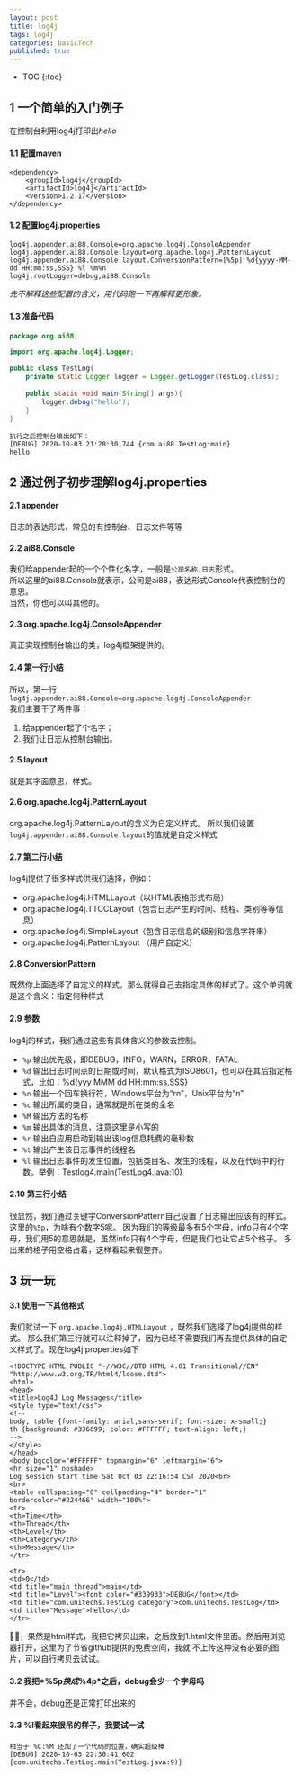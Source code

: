 ```yaml
---
layout: post
title: log4j
tags: log4j
categories: basicTech
published: true
---
```


* TOC
{:toc}


## 1 一个简单的入门例子
在控制台利用log4j打印出*hello*
#### 1.1 配置maven
```
<dependency>
    <groupId>log4j</groupId>
    <artifactId>log4j</artifactId>
    <version>1.2.17</version>
</dependency>
```
#### 1.2 配置log4j.properties
```
log4j.appender.ai88.Console=org.apache.log4j.ConsoleAppender
log4j.appender.ai88.Console.layout=org.apache.log4j.PatternLayout
log4j.appender.ai88.Console.layout.ConversionPattern=[%5p] %d{yyyy-MM-dd HH:mm:ss,SSS} %l %m%n
log4j.rootLogger=debug,ai88.Console
```
*先不解释这些配置的含义，用代码跑一下再解释更形象。*
#### 1.3 准备代码
```java
package org.ai88;

import org.apache.log4j.Logger;

public class TestLog{
    private static Logger logger = Logger.getLogger(TestLog.class);
    
    public static void main(String[] args){
        logger.debug("hello");
    }
}
```
```
执行之后控制台输出如下：
[DEBUG] 2020-10-03 21:28:30,744 {com.ai88.TestLog:main} 
hello
```
## 2 通过例子初步理解log4j.properties
#### 2.1 appender
日志的表达形式，常见的有控制台、日志文件等等

#### 2.2 ai88.Console
我们给appender起的一个个性化名字，一般是`公司名称.日志`形式。  
所以这里的ai88.Console就表示，公司是ai88，表达形式Console代表控制台的意思。  
当然，你也可以叫其他的。

#### 2.3 org.apache.log4j.ConsoleAppender
真正实现控制台输出的类，log4j框架提供的。

#### 2.4 第一行小结
所以，第一行`log4j.appender.ai88.Console=org.apache.log4j.ConsoleAppender`  
我们主要干了两件事：
1. 给appender起了个名字；
2. 我们让日志从控制台输出。

#### 2.5 layout
就是其字面意思，样式。

#### 2.6 org.apache.log4j.PatternLayout
org.apache.log4j.PatternLayout的含义为自定义样式。
所以我们设置`log4j.appender.ai88.Console.layout`的值就是自定义样式

#### 2.7 第二行小结
log4j提供了很多样式供我们选择，例如：
- org.apache.log4j.HTMLLayout（以HTML表格形式布局）
- org.apache.log4j.TTCCLayout（包含日志产生的时间、线程、类别等等信息）
- org.apache.log4j.SimpleLayout（包含日志信息的级别和信息字符串）
- org.apache.log4j.PatternLayout （用户自定义）

#### 2.8 ConversionPattern
既然你上面选择了自定义的样式，那么就得自己去指定具体的样式了。这个单词就是这个含义：指定何种样式

#### 2.9 参数
log4j的样式，我们通过这些有具体含义的参数去控制。
- `%p` 输出优先级，即DEBUG，INFO，WARN，ERROR，FATAL
- `%d`
  输出日志时间点的日期或时间，默认格式为ISO8601，也可以在其后指定格式，比如：%d{yyy
  MMM dd HH:mm:ss,SSS}
- `%n` 输出一个回车换行符，Windows平台为“rn”，Unix平台为“n”
- `%c` 输出所属的类目，通常就是所在类的全名
- `%M` 输出方法的名称
- `%m` 输出具体的消息，注意这里是小写的
- `%r` 输出自应用启动到输出该log信息耗费的毫秒数
- `%t` 输出产生该日志事件的线程名
- `%l`
  输出日志事件的发生位置，包括类目名、发生的线程，以及在代码中的行数。举例：Testlog4.main(TestLog4.java:10)

#### 2.10 第三行小结
很显然，我们通过关键字ConversionPattern自己设置了日志输出应该有的样式。这里的`%5p`，为啥有个数字5呢。
因为我们的等级最多有5个字母，info只有4个字母，我们用5的意思就是，虽然info只有4个字母，但是我们也让它占5个格子。
多出来的格子用空格占着，这样看起来很整齐。

## 3 玩一玩
#### 3.1 使用一下其他格式
我们就试一下 `org.apache.log4j.HTMLLayout` ，既然我们选择了log4j提供的样式。
那么我们第三行就可以注释掉了，因为已经不需要我们再去提供具体的自定义样式了。现在log4j.properties如下
```properties
<!DOCTYPE HTML PUBLIC "-//W3C//DTD HTML 4.01 Transitional//EN" "http://www.w3.org/TR/html4/loose.dtd">
<html>
<head>
<title>Log4J Log Messages</title>
<style type="text/css">
<!--
body, table {font-family: arial,sans-serif; font-size: x-small;}
th {background: #336699; color: #FFFFFF; text-align: left;}
-->
</style>
</head>
<body bgcolor="#FFFFFF" topmargin="6" leftmargin="6">
<hr size="1" noshade>
Log session start time Sat Oct 03 22:16:54 CST 2020<br>
<br>
<table cellspacing="0" cellpadding="4" border="1" bordercolor="#224466" width="100%">
<tr>
<th>Time</th>
<th>Thread</th>
<th>Level</th>
<th>Category</th>
<th>Message</th>
</tr>

<tr>
<td>0</td>
<td title="main thread">main</td>
<td title="Level"><font color="#339933">DEBUG</font></td>
<td title="com.unitechs.TestLog category">com.unitechs.TestLog</td>
<td title="Message">hello</td>
</tr>
```
🐂🍺，果然是html样式，我把它拷贝出来，之后放到1.html文件里面。然后用浏览器打开，这里为了节省github提供的免费空间，我就
不上传这种没有必要的图片，可以自行拷贝去试试。

#### 3.2 我把*%5p*换成*%4p*之后，debug会少一个字母吗
并不会，debug还是正常打印出来的

#### 3.3 %l看起来很吊的样子，我要试一试
```
相当于 %C:%M 还加了一个代码的位置，确实超级棒
[DEBUG] 2020-10-03 22:30:41,602 {com.unitechs.TestLog.main(TestLog.java:9)}
```